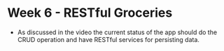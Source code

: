# Week 6 - RESTful Groceries
- As discussed in the video the current status of the app should do the CRUD operation and have RESTful services for persisting data.